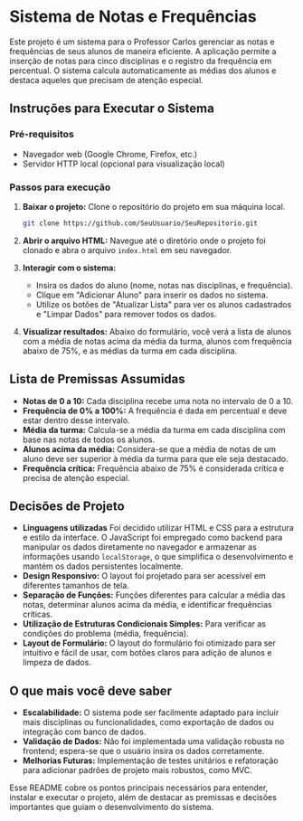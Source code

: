 # Sistema de Notas e Frequências

Este projeto é um sistema para o Professor Carlos gerenciar as notas e frequências de seus alunos de maneira eficiente. A aplicação permite a inserção de notas para cinco disciplinas e o registro da frequência em percentual. O sistema calcula automaticamente as médias dos alunos e destaca aqueles que precisam de atenção especial.

## Instruções para Executar o Sistema

### Pré-requisitos

- Navegador web (Google Chrome, Firefox, etc.)
- Servidor HTTP local (opcional para visualização local)

### Passos para execução

1. **Baixar o projeto:** Clone o repositório do projeto em sua máquina local.

    ```bash
    git clone https://github.com/SeuUsuario/SeuRepositorio.git
    ```

2. **Abrir o arquivo HTML:** Navegue até o diretório onde o projeto foi clonado e abra o arquivo `index.html` em seu navegador.

3. **Interagir com o sistema:**
    - Insira os dados do aluno (nome, notas nas disciplinas, e frequência).
    - Clique em "Adicionar Aluno" para inserir os dados no sistema.
    - Utilize os botões de "Atualizar Lista" para ver os alunos cadastrados e "Limpar Dados" para remover todos os dados.

4. **Visualizar resultados:** Abaixo do formulário, você verá a lista de alunos com a média de notas acima da média da turma, alunos com frequência abaixo de 75%, e as médias da turma em cada disciplina.

## Lista de Premissas Assumidas

- **Notas de 0 a 10:** Cada disciplina recebe uma nota no intervalo de 0 a 10.
- **Frequência de 0% a 100%:** A frequência é dada em percentual e deve estar dentro desse intervalo.
- **Média da turma:** Calcula-se a média da turma em cada disciplina com base nas notas de todos os alunos.
- **Alunos acima da média:** Considera-se que a média de notas de um aluno deve ser superior à média da turma para que ele seja destacado.
- **Frequência crítica:** Frequência abaixo de 75% é considerada crítica e precisa de atenção especial.

## Decisões de Projeto

- **Linguagens utilizadas** Foi decidido utilizar HTML e CSS para a estrutura e estilo da interface. O JavaScript foi empregado como backend para manipular os dados diretamente no navegador e armazenar as informações usando `localStorage`, o que simplifica o desenvolvimento e mantém os dados persistentes localmente.
- **Design Responsivo:** O layout foi projetado para ser acessível em diferentes tamanhos de tela.
- **Separação de Funções:** Funções diferentes para calcular a média das notas, determinar alunos acima da média, e identificar frequências críticas.
- **Utilização de Estruturas Condicionais Simples:** Para verificar as condições do problema (média, frequência).
- **Layout de Formulário:** O layout do formulário foi otimizado para ser intuitivo e fácil de usar, com botões claros para adição de alunos e limpeza de dados.


## O que mais você deve saber

- **Escalabilidade:** O sistema pode ser facilmente adaptado para incluir mais disciplinas ou funcionalidades, como exportação de dados ou integração com banco de dados.
- **Validação de Dados:** Não foi implementada uma validação robusta no frontend; espera-se que o usuário insira os dados corretamente.
- **Melhorias Futuras:** Implementação de testes unitários e refatoração para adicionar padrões de projeto mais robustos, como MVC.

Esse README cobre os pontos principais necessários para entender, instalar e executar o projeto, além de destacar as premissas e decisões importantes que guiam o desenvolvimento do sistema.
